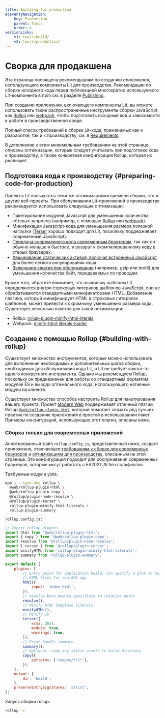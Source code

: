 ```yaml
---
title: Building for production
eleventyNavigation:
    key: Production
    parent: Tools
    order: 6
versionLinks:
    v1: tools/build/
    v2: tools/production/
---
```


# Сворка для продакшена

Эта страница посвящена рекомендациям по созданию _приложения_, использующего компоненты Lit для производства. Рекомендации по сборке исходного кода перед публикацией многократно используемого Lit-компонента в npm см. в разделе [Publishing](./publishing.md).

При создании приложения, включающего компоненты Lit, вы можете использовать такие распространенные инструменты сборки JavaScript, как [Rollup](https://rollupjs.org/) или [webpack](https://webpack.js.org/), чтобы подготовить исходный код и зависимости к работе в производственной среде.

Полный список требований к сборке Lit-кода, применимых как к разработке, так и к производству, см. в [Requirements](./requirements.md).

В дополнение к этим минимальным требованиям на этой странице описаны оптимизации, которые следует учитывать при подготовке кода к производству, а также конкретная конфигурация Rollup, которая их реализует.

## Подготовка кода к производству {#preparing-code-for-production}

Проекты Lit пользуются теми же оптимизациями времени сборки, что и другие веб-проекты. При обслуживании Lit-приложений в производстве рекомендуется использовать следующие оптимизации:

-   Пакетирование модулей Javascript для уменьшения количества сетевых запросов (например, с помощью [Rollup](https://rollupjs.org/) или [webpack](https://webpack.js.org/)).
-   Минификация Javascript-кода для уменьшения размера полезной нагрузки ([Terser](https://www.npmjs.com/package/terser) хорошо подходит для Lit, поскольку поддерживает современный JavaScript).
-   [Передача современного кода современным браузерам](https://web.dev/serve-modern-code-to-modern-browsers/), так как он обычно меньше и быстрее, и возврат к скомпилированному коду в старых браузерах.
-   [Хеширование статических активов, включая встроенный JavaScript](https://web.dev/love-your-cache/#fingerprinted-urls) для более легкого аннулирования кэша.
-   [Включение сжатия при обслуживании](https://web.dev/reduce-network-payloads-using-text-compression/#data-compression) (например, gzip или brotli) для уменьшения количества байт, передаваемых по проводам.

Кроме того, обратите внимание, что поскольку шаблоны Lit определяются внутри строковых литералов шаблонов JavaScript, они не обрабатываются стандартными минификаторами HTML. Добавление плагина, который минифицирует HTML в строковых литералах шаблонов, может привести к скромному уменьшению размера кода. Существует несколько пакетов для такой оптимизации:

-   Rollup: [rollup-plugin-minify-html-literals](https://www.npmjs.com/package/rollup-plugin-minify-html-literals?activeTab=readme)
-   Webpack: [minify-html-literals-loader](https://www.npmjs.com/package/minify-html-literals-loader)

## Создание с помощью Rollup {#building-with-rollup}

Существует множество инструментов, которые можно использовать для выполнения необходимых и дополнительных шагов сборки, необходимых для обслуживания кода Lit, и Lit не требует какого-то одного конкретного инструмента. Однако мы рекомендуем Rollup, поскольку он предназначен для работы со стандартным форматом модулей ES и вывода оптимального кода, использующего нативные модули на клиенте.

Существует множество способов настроить Rollup для пакетирования вашего проекта. Проект [Modern Web](https://modern-web.dev/) поддерживает отличный плагин Rollup [`@web/rollup-plugin-html`](https://modern-web.dev/docs/building/rollup-plugin-html/), который помогает связать ряд лучших практик по созданию приложений в простой в использовании пакет. Примеры конфигураций, использующих этот плагин, описаны ниже.

### Сборка только для современных приложений

Аннотированный файл `rollup.config.js`, представленный ниже, создаст приложение, отвечающее [требованиям к сборке для современных браузеров](./requirements.md#building-for-modern-browsers) и [оптимизациям для производства](#preparing-code-for-production), описанным на этой странице. Эта конфигурация подходит для обслуживания современных браузеров, которые могут работать с ES2021 JS без полифиллов.

Требуемые модули узла:

```sh
npm i --save-dev rollup \
  @web/rollup-plugin-html \
  @web/rollup-plugin-copy \
  @rollup/plugin-node-resolve \
  @rollup/plugin-terser \
  rollup-plugin-minify-html-literals \
  rollup-plugin-summary
```

`rollup.config.js:`

```js
// Import rollup plugins
import html from '@web/rollup-plugin-html';
import { copy } from '@web/rollup-plugin-copy';
import resolve from '@rollup/plugin-node-resolve';
import { terser } from '@rollup/plugin-terser';
import minifyHTML from 'rollup-plugin-minify-html-literals';
import summary from 'rollup-plugin-summary';

export default {
    plugins: [
        // Entry point for application build; can specify a glob to build multiple
        // HTML files for non-SPA app
        html({
            input: 'index.html',
        }),
        // Resolve bare module specifiers to relative paths
        resolve(),
        // Minify HTML template literals
        minifyHTML(),
        // Minify JS
        terser({
            ecma: 2021,
            module: true,
            warnings: true,
        }),
        // Print bundle summary
        summary(),
        // Optional: copy any static assets to build directory
        copy({
            patterns: ['images/**/*'],
        }),
    ],
    output: {
        dir: 'build',
    },
    preserveEntrySignatures: 'strict',
};
```

Запуск сборки rollup:

```sh
rollup -c
```
